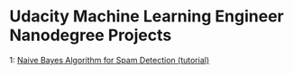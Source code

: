 # Udacity Machine Learning Engineer Nanodegree Projects

1: [Naive Bayes Algorithm for Spam Detection (tutorial)][1]

[1]: https://github.com/palpen/udacity_ml_engineer_projects/blob/master/naive_bayes_spam.ipynb